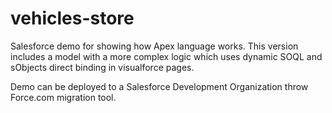 # vehicles-store

Salesforce demo for showing how Apex language works. This version includes a model with a more complex logic which uses dynamic SOQL and sObjects direct binding in visualforce pages.

Demo can be deployed to a Salesforce Development Organization throw Force.com migration tool.